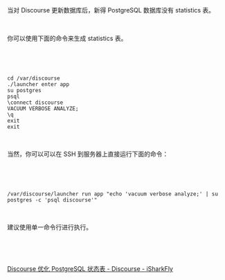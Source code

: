 <p>当对 Discourse 更新数据库后，新得 PostgreSQL 数据库没有 statistics 表。</p> <br><p>你可以使用下面的命令来生成 statistics 表。</p> <br><p></p> <br><pre><code>cd /var/discourse<br>./launcher enter app<br>su postgres<br>psql<br>\connect discourse<br>VACUUM VERBOSE ANALYZE;<br>\q<br>exit<br>exit<br></code></pre> <br><p>当然，你可以可以在 SSH 到服务器上直接运行下面的命令：</p> <br><p></p> <br><pre><code>/var/discourse/launcher run app "echo 'vacuum verbose analyze;' | su postgres -c 'psql discourse'"<br></code></pre> <br><p>建议使用单一命令行进行执行。</p> <br><p></p> <br><p><a href="https://www.isharkfly.com/t/discourse-postgresql/16903" rel="nofollow" title="Discourse 优化 PostgreSQL 状态表 - Discourse - iSharkFly">Discourse 优化 PostgreSQL 状态表 - Discourse - iSharkFly</a></p>